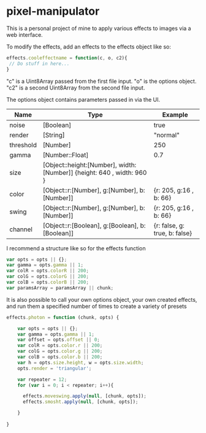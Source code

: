 # pixel-manipulator

This is a personal project of mine to apply various effects to images via a web interface.


To modify the effects, add an effects to the effects object like so:
```javascript
effects.cooleffectname = function(c, o, c2){
 // Do stuff in here...
}
```

"c" is a Uint8Array passed from the first file input. 
"o" is the options object.
"c2" is a second Uint8Array from the second file input.

The options object contains  parameters passed in via the UI. 

Name | Type | Example
--- | --- | ---
 noise   | [Boolean] | true
 render  | [String] | "normal"
 threshold | [Number] | 250
 gamma   | [Number::Float] | 0.7
 size    | [Object::height:[Number], width:[Number]]  {height: 640 , width: 960 }
 color   | [Object::r:[Number], g:[Number], b:[Number]] | {r: 205, g:16 , b: 66}
 swing   | [Object::r:[Number], g:[Number], b:[Number]]  |{r: 205, g:16 , b: 66}
 channel | [Object::r:[Boolean], g:[Boolean], b:[Boolean]] | {r: false, g: true, b: false}

I recommend a structure like so for the effects function

```javascript
var opts = opts || {};
var gamma = opts.gamma || 1;
var colR = opts.colorR || 200; 
var colG = opts.colorG || 200;
var colB = opts.colorB || 200;
var paramsArray = paramsArray || chunk;
```
 
  It is also possible to call your own options object,
  your own created effects, and run them a specified
  number of times to create a variety of presets

```javascript
effects.photon = function (chunk, opts) {

    var opts = opts || {};
    var gamma = opts.gamma || 1;
    var offset = opts.offset || 0;
    var colR = opts.color.r || 200; 
    var colG = opts.color.g || 200;
    var colB = opts.color.b || 200;
    var h = opts.size.height, w = opts.size.width;
    opts.render = 'triangular';

    var repeater = 12;
    for (var i = 0; i < repeater; i++){

      effects.moveswing.apply(null, [chunk, opts]);
      effects.smosht.apply(null, [chunk, opts]);

    }
    
}
```
